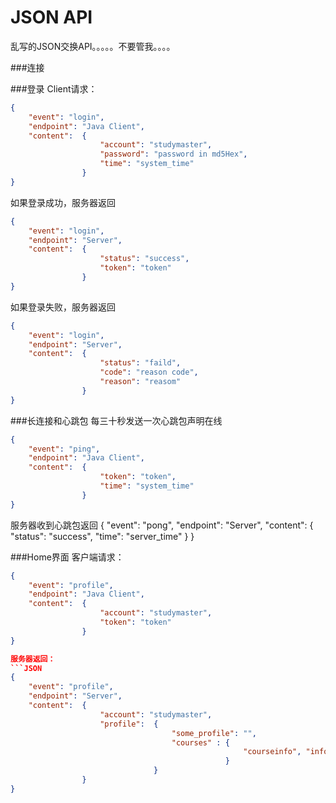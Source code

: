 JSON API
===
乱写的JSON交换API。。。。。不要管我。。。。

###连接

###登录
Client请求：
```JSON
{
	"event": "login",
	"endpoint": "Java Client",
	"content": 	{
					"account": "studymaster",
					"password": "password in md5Hex",
					"time": "system_time"
				}
}
```
如果登录成功，服务器返回
```JSON
{
	"event": "login",
	"endpoint": "Server",
	"content": 	{
					"status": "success",
					"token": "token"
				}
}
```
如果登录失败，服务器返回
```JSON
{
	"event": "login",
	"endpoint": "Server",
	"content": 	{
					"status": "faild",
					"code": "reason code",
					"reason": "reasom"
				}
}
```

###长连接和心跳包
每三十秒发送一次心跳包声明在线
```JSON
{
	"event": "ping",
	"endpoint": "Java Client",
	"content": 	{
					"token": "token",
					"time": "system_time"
				}
}
```

服务器收到心跳包返回
{
	"event": "pong",
	"endpoint": "Server",
	"content": 	{
					"status": "success",
					"time": "server_time"
				}
}

###Home界面
客户端请求：
```JSON
{
	"event": "profile",
	"endpoint": "Java Client",
	"content": 	{
					"account": "studymaster",
					"token": "token"
				}
}

服务器返回：
```JSON
{
	"event": "profile",
	"endpoint": "Server",
	"content": 	{
					"account": "studymaster",
					"profile": 	{
									"some_profile": "",
									"courses" : {
													"courseinfo", "info"
												}
								}
				}
}